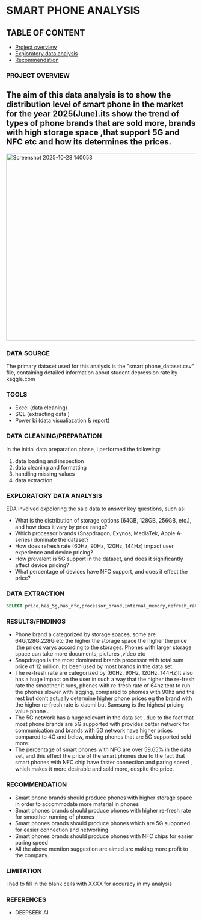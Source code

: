# SMART PHONE ANALYSIS

## TABLE OF CONTENT

 - [Project overview](#project-overview)
 - [Exploratory data analysis](#exploratory-data-analysis)
 - [Recommendation](#recommendation)
   
### PROJECT OVERVIEW

The aim of this data analysis is to show the distribution level of smart phone in the market for the year 2025(June).its show the trend of types of phone brands that are sold more, brands with high storage space ,that support 5G and NFC etc and how its determines the prices.
---

<img width="902" height="498" alt="Screenshot 2025-10-28 140053" src="https://github.com/user-attachments/assets/64215f8c-0c9d-4d54-baf0-433763eb4096" />

### DATA SOURCE

The primary dataset used for this analysis is the "smart phone_dataset.csv" flie, containing detailed information about student depression rate by kaggle.com

### TOOLS

- 	Excel (data cleaning)
- 	SQL (extracting data )
-   Power bi (data visualiazation & report)

### DATA CLEANING/PREPARATION

In the initial data preparation phase, i performed the following:

1.	data loading and inspection
2.	data cleaning and formatting
3.	handling missing values
4.	data extraction

### EXPLORATORY DATA ANALYSIS

EDA involved expoloring the sale data to answer key questions, such as:

-	What is the distribution of storage options (64GB, 128GB, 256GB, etc.), and how does it vary by price range?
-	Which processor brands (Snapdragon, Exynos, MediaTek, Apple A-series) dominate the dataset?
-	How does refresh rate (60Hz, 90Hz, 120Hz, 144Hz) impact user experience and device pricing?
-	How prevalent is 5G support in the dataset, and does it significantly affect device pricing?
-	What percentage of devices have NFC support, and does it effect the price?

  ### DATA EXTRACTION

```SQL
SELECT price,has_5g,has_nfc,processor_brand,internal_memory,refresh_rate,brand_name,ram_capacity FROM danjay.`smart phone analysis.xlsx`;
```
### RESULTS/FINDINGS

-	Phone brand a categorized by storage spaces, some are 64G,128G,228G etc the higher the storage space the higher the price ,the prices varys according to the storages. Phones with larger storage space can take more documents, pictures ,video etc
- Snapdragon is the most dominated brands processor with total sum price of 12 million. Its been used by most brands in the data set.
- The re-fresh rate are categorized by (60Hz, 90Hz, 120Hz, 144Hz)It also has a huge impact on the user in such a way that the higher the re-fresh rate the smoother it runs, phones with re-fresh rate of 64hz tent to run the phones slower with lagging, compared to phomes with 90hz and the rest but don’t actually determine higher phone prices eg the brand with the higher re-fresh rate is xiaomi but Samsung is the highest pricing value phone .
- The 5G network has a huge relevant in the data set , due to the fact that most phone brands are 5G supported with provides better network for communication and brands with 5G network have higher prices compared to 4G and below, making phones that are 5G supported sold more.
- The percentage of smart phones with NFC are over 59.65% in the data set, and this effect the price of the smart phones due to the fact that smart phones with NFC chip have faster connection and paring speed , which makes it more desirable and sold more, despite the price.

### RECOMMENDATION

-	Smart phone brands should produce phones with higher storage space in order to accommodate more material in phones
-	Smart phones brands should produce phones with higher re-fresh rate for smoother running of phones
-	Smart phones brands should produce phones which are 5G supported for easier connection and networking
-	Smart phones brands should produce phones with NFC chips for easier paring speed
-	All the above mention suggestion are aimed are making more profit to the company.

### LIMITATION

i had to fill in the blank ceils with XXXX for accuracy in my analysis

### REFERENCES

- DEEPSEEK AI

